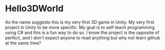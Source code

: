 # Hello3DWorld
As the name suggests this is my very first 3D game in Unity. My very first project in Unity to be more specific. My goal is to self teach programming using C# and this is a fun way to do so. I know the project is the opposite of perfect, and I don't expect anyone to read anything but why not learn github at the same time?
